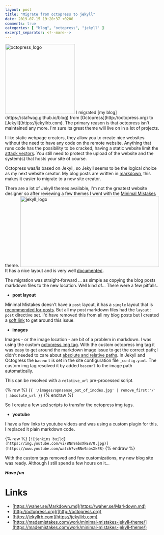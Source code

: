 ```yaml
---
layout: post
title: "Migrate from octopress to jekyll"
date: 2019-07-15 19:20:37 +0200
comments: true
categories: [ "blog", "octopress", "jekyll" ] 
excerpt_separator: <!--more-->
---
```


<img src="{{ '/images/octopress.png' |  remove_first:'/' | remove_first:'/' | absolute_url }}" class="left" width="227" height="227" alt="octopress_logo" />
I migrated [my blog](https://stafwag.github.io/blog) from [Octopress](http://octopress.org) to [Jekyll](https://jekyllrb.com). The primary reason is that octopress isn't maintained any more. I'm sure its great theme will live on in a lot of projects.

I like static webpage creators, they allow you to create nice websites without the need to have any code on the remote website. Anything that runs code has the possibility to be cracked, having a static website limit the [attack vectors](https://en.wikipedia.org/wiki/Vector_(malware)). You still need to protect the upload of the website and the system(s) that hosts your site of course.
<!--more-->

Octopress was/is based on Jekyll, so Jekyll seems to be the logical choice as my next website creator. My blog posts are written in [markdown](https://en.wikipedia.org/wiki/Markdown), this makes it easier to migrate to a new site creator.

There are a lot of Jekyll themes available, I'm not the greatest website designer so after reviewing a few themes I went with the [Minimal Mistakes](https://mademistakes.com/work/minimal-mistakes-jekyll-theme/) theme.
<img src="{{ '/images/jekyll.png' | remove_first:'/' | absolute_url }}" class="right" width="452" height="230" alt="jekyll_logo" />
It has a nice layout and is very well [documented](https://mmistakes.github.io/minimal-mistakes/docs/quick-start-guide/).

The migration was straight-forward ... as simple as copying the blog posts markdown files to the new location.
Well kind of... There were a few pitfalls.

* **post layout**

Minimal Mistakes doesn't have a ```post``` layout, it has a ```single``` layout that is [recommended for posts](https://mmistakes.github.io/minimal-mistakes/docs/posts/).
But all my post markdown files had the ```layout: post``` directive set. I'd have removed this from all my blog posts but I created a [soft link](https://en.wikipedia.org/wiki/Symbolic_link) to get around this issue.

* **images**

Images - or the image location - are bit of a problem in markdown. I was using the custom [octopress img tag](http://octopress.org/docs/plugins/image-tag/). With the custom octopress img tag it was easy to get around the markdown image issue to get the correct path; I didn't needed to care about [absolute and relative paths](https://en.wikipedia.org/wiki/Path_(computing)#Absolute_and_relative_paths). In Jekyll and Octogress the ```baseurl``` is set in the site configuration file ```_config.yaml```. The custom img tag resolved it by added ```baseurl``` to the image path automatically.

This can be resolved with a ```relative_url``` pre-processed script.

{% raw %}
```{{ '/images/opnsense_out_of_inodes.jpg' | remove_first:'/' | absolute_url }}```
{% endraw %}

So I create a few [sed](https://en.wikipedia.org/wiki/Sed) scripts to transfor the octopress img tags.

* **youtube**

I have a few links to youtube videos and was using a custom plugin for this. I replaced it plain markdown code.

{% raw %}
```[![jenkins build](https://img.youtube.com/vi/BNn9absXkE8/0.jpg)](https://www.youtube.com/watch?v=BNn9absXkE8)```
{% endraw %}

With the custom tags removed and few customizations, my new blog site was ready. Although I still spend a few hours on it...

***Have fun***

# Links

* [https://waher.se/Markdown.md](https://waher.se/Markdown.md)
* [http://octopress.org]([http://octopress.org)
* [https://jekyllrb.com](https://jekyllrb.com)
* [https://mademistakes.com/work/minimal-mistakes-jekyll-theme/](https://mademistakes.com/work/minimal-mistakes-jekyll-theme/) 
